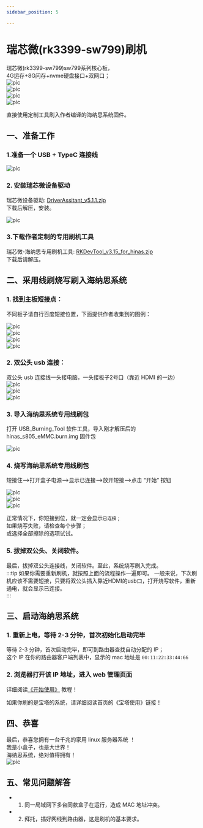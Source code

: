 ```yaml
---
sidebar_position: 5

---
```


# 瑞芯微(rk3399-sw799)刷机

瑞芯微(rk3399-sw799)sw799系列核心板，  
4G运存+8G闪存+nvme硬盘接口+双网口；   
![pic](pic/rk3399/sw799-1.png)  
![pic](pic/rk3399/sw799-2.png)  
![pic](pic/rk3399/sw799-3.png)  
![pic](pic/rk3399/sw799-4.png)  

直接使用定制工具刷入作者编译的海纳思系统固件。  

## 一、准备工作  

### 1.准备一个 USB + TypeC 连接线  

![pic](pic/rk3399/sw799-5.png)  
  
### 2. 安装瑞芯微设备驱动

瑞芯微设备驱动: [DriverAssitant_v5.1.1.zip](https://www.ecoo.top/update/soft_init/rk3399sw799/DriverAssitant_v5.1.1.zip)  
下载后解压，安装。

![pic](pic/rk3399/sw799-6.png)  


### 3.下载作者定制的专用刷机工具

瑞芯微-海纳思专用刷机工具: [RKDevTool_v3.15_for_hinas.zip](https://www.ecoo.top/update/soft_init/rk3399sw799/RKDevTool_v3.15_for_hinas.zip)  
下载后请解压。 


## 二、采用线刷烧写刷入海纳思系统

### 1. 找到主板短接点：
不同板子请自行百度短接位置，下面提供作者收集到的图例：  

![pic](pic/s805/2.png)   
![pic](pic/s805/2-2.png)   
![pic](pic/s805/3.png)   
![pic](pic/s805/3-3.jpg)   

### 2. 双公头 usb 连接：  

双公头 usb 连接线一头接电脑，一头接板子2号口（靠近 HDMI 的一边）  
![pic](pic/s805/1.png)  
![pic](pic/s805/1-2.png)  
![pic](pic/s805/1-3.png)  

### 3. 导入海纳思系统专用线刷包

打开 USB_Burning_Tool 软件工具，导入刚才解压后的 hinas_s805_eMMC.burn.img 固件包

![pic](pic/s805/4-1.png)  

### 4. 烧写海纳思系统专用线刷包

短接住-->打开盒子电源-->显示已连接-->放开短接-->点击 “开始” 按钮  

![pic](pic/s805/5-1.png)  
![pic](pic/s805/5-2.png)  
![pic](pic/s805/5-3.png)  

正常情况下，你短接到位，就一定会显示```已连接``` ;  
如果烧写失败，请检查每个步骤；  
或选择全部擦除的选项试试。  

### 5. 拔掉双公头、关闭软件。  

最后，拔掉双公头连接线，关闭软件。至此，系统烧写刷入完成。  
:::tip
如果你需要重新刷机，就按照上面的流程操作一遍即可。
一般来说，下次刷机应该不需要短接，只要将双公头插入靠近HDMI的usb口，打开烧写软件，重新通电，就会显示已连接。  
:::

## 三、启动海纳思系统

### 1. 重新上电，等待 2-3 分钟，首次初始化启动完毕

 等待 2-3 分钟，首次启动完毕，即可到路由器查找自动分配的 IP；  
 这个 IP 在你的路由器客户端列表中，显示的 mac 地址是 `00:11:22:33:44:66`  

### 2. 浏览器打开该 IP 地址，进入 web 管理页面  

详细阅读[《开始使用》](/docs/tutorial-extras/start) 教程！  


如果你刷的是宝塔的系统，请详细阅读首页的《宝塔使用》链接！  



## 四、恭喜

最后，恭喜您拥有一台千兆的家用 linux 服务器系统 ！  
我是小盒子，也是大世界！  
海纳思系统，绝对值得拥有！   
![pic](pic/s805/9-1.png)   

## 五、常见问题解答

- 1. 同一局域网下多台同款盒子在运行，造成 MAC 地址冲突。

- 2. 拜托，插好网线到路由器，这是刷机的基本要求。








